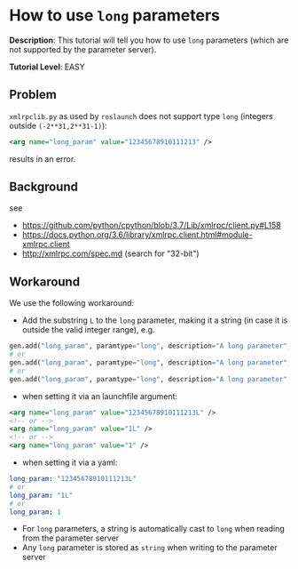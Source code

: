 # How to use `long` parameters
**Description**: This tutorial will tell you how to use `long` parameters (which are not supported by the parameter server).

**Tutorial Level**: EASY


## Problem
`xmlrpclib.py` as used by `roslaunch` does not support type `long` (integers outside `(-2**31,2**31-1)`):

```xml
<arg name="long_param" value="12345678910111213" />
```
results in an error.

## Background

see
* https://github.com/python/cpython/blob/3.7/Lib/xmlrpc/client.py#L158
* https://docs.python.org/3.6/library/xmlrpc.client.html#module-xmlrpc.client
* http://xmlrpc.com/spec.md (search for "32-bit")

## Workaround
We use the following workaround:
- Add the substring `L` to the `long` parameter, making it a string (in case it is outside the valid integer range), e.g.
```python
gen.add("long_param", paramtype="long", description="A long parameter", default="12345678910111213L")
# or
gen.add("long_param", paramtype="long", description="A long parameter", default="1L")
# or
gen.add("long_param", paramtype="long", description="A long parameter", default=1)
```

- when setting it via an launchfile argument:
```xml
<arg name="long_param" value="12345678910111213L" />
<!-- or -->
<arg name="long_param" value="1L" />
<!-- or -->
<arg name="long_param" value="1" />
```

- when setting it via a yaml:
```yaml
long_param: "12345678910111213L"
# or
long_param: "1L"
# or
long_param: 1
```

- For `long` parameters, a string is automatically cast to `long` when reading from the parameter server
- Any `long` parameter is stored as `string` when writing to the parameter server
